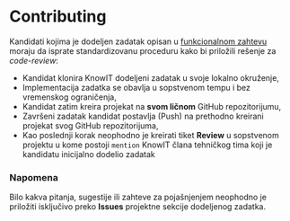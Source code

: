 # Contributing

Kandidati kojima je dodeljen zadatak opisan u [funkcionalnom zahtevu](README.md) moraju da isprate standardizovanu proceduru kako bi priložili rešenje za _code-review_:

* Kandidat klonira KnowIT dodeljeni zadatak u svoje lokalno okruženje,
* Implementacija zadatka se obavlja u sopstvenom tempu i bez vremenskog ograničenja,
* Kandidat zatim kreira projekat na **svom ličnom** GitHub repozitorijumu,
* Završeni zadatak kandidat postavlja (Push) na prethodno kreirani projekat svog GitHub repozitorijuma,
* Kao poslednji korak neophodno je kreirati tiket **Review** u sopstvenom projektu u kome postoji `mention` KnowIT člana tehničkog tima koji je kandidatu inicijalno dodelio zadatak

### Napomena

Bilo kakva pitanja, sugestije ili zahteve za pojašnjenjem neophodno je priložiti isključivo preko **Issues** projektne sekcije dodeljenog zadatka.
